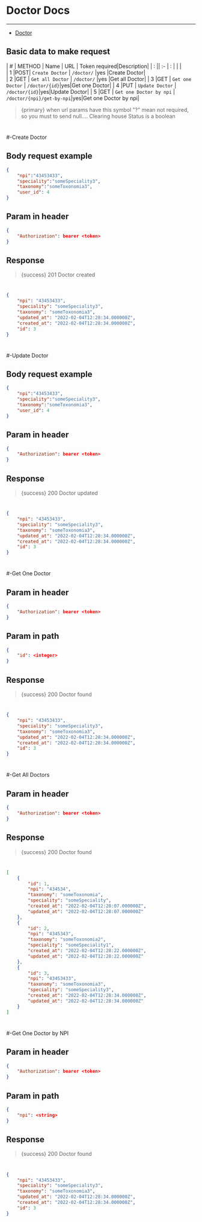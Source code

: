 # Doctor Docs

---

- [Doctor](#section-2)

<a name="section-2"></a>
## Basic data to make request


| # | METHOD   | Name             | URL                     | Token required|Description|
| : ||   :-                 |  :                      |               |                    |  
| 1 |POST| `Create Doctor`                    | `/doctor/`               |yes             |Create Doctor|         
| 2 |GET | `Get all Doctor`                   | `/doctor/`        |yes            |Get all Doctor|
| 3 |GET | `Get one Doctor`                   | `/doctor/{id}`|yes|Get one Doctor|
| 4 |PUT | `Update Doctor`                | `/doctor/{id}`|yes|Update Doctor|
| 5 |GET | `Get one Doctor by npi`           | `/doctor/{npi}/get-by-npi`|yes|Get one Doctor by npi|



>{primary} when url params have this symbol "?" mean not required, so you must to send null.... Clearing house Status is a boolean




#




#-Create Doctor

<a name="section-3"></a>
## Body request example

```json
{
    "npi":"43453433",
    "speciality":"someSpeciality3",
    "taxonomy":"someToxonomia3",
    "user_id": 4
}
```

## Param in header

```json
{
    "Authorization": bearer <token>
}
```

## Response

> {success} 201 Doctor created


#



```json
{
    "npi": "43453433",
    "speciality": "someSpeciality3",
    "taxonomy": "someToxonomia3",
    "updated_at": "2022-02-04T12:28:34.000000Z",
    "created_at": "2022-02-04T12:28:34.000000Z",
    "id": 3
}
```



#




#-Update Doctor

<a name="section-3"></a>
## Body request example

```json
{
    "npi":"43453433",
    "speciality":"someSpeciality3",
    "taxonomy":"someToxonomia3",
    "user_id": 4
}
```

## Param in header

```json
{
    "Authorization": bearer <token>
}
```

## Response

> {success} 200 Doctor updated


#



```json
{
    "npi": "43453433",
    "speciality": "someSpeciality3",
    "taxonomy": "someToxonomia3",
    "updated_at": "2022-02-04T12:28:34.000000Z",
    "created_at": "2022-02-04T12:28:34.000000Z",
    "id": 3
}
```



#


#-Get One Doctor

## Param in header

```json
{
    "Authorization": bearer <token>
}
```

## Param in path

```json
{
    "id": <integer>
}
```

## Response

> {success} 200 Doctor found

#


```json
{
    "npi": "43453433",
    "speciality": "someSpeciality3",
    "taxonomy": "someToxonomia3",
    "updated_at": "2022-02-04T12:28:34.000000Z",
    "created_at": "2022-02-04T12:28:34.000000Z",
    "id": 3
}
```



#


#-Get All Doctors


## Param in header

```json
{
    "Authorization": bearer <token>
}
```


## Response

> {success} 200 Doctor found

#


```json
[
    {
        "id": 1,
        "npi": "434534",
        "taxonomy": "someToxonomia",
        "speciality": "someSpeciality",
        "created_at": "2022-02-04T12:28:07.000000Z",
        "updated_at": "2022-02-04T12:28:07.000000Z"
    },
    {
        "id": 2,
        "npi": "4345343",
        "taxonomy": "someToxonomia2",
        "speciality": "someSpeciality1",
        "created_at": "2022-02-04T12:28:22.000000Z",
        "updated_at": "2022-02-04T12:28:22.000000Z"
    },
    {
        "id": 3,
        "npi": "43453433",
        "taxonomy": "someToxonomia3",
        "speciality": "someSpeciality3",
        "created_at": "2022-02-04T12:28:34.000000Z",
        "updated_at": "2022-02-04T12:28:34.000000Z"
    }
]
```

#


#-Get One Doctor by NPI


## Param in header

```json
{
    "Authorization": bearer <token>
}
```

## Param in path

```json
{
    "npi": <string>
}
```

## Response

> {success} 200 Doctor found

#


```json
{
    "npi": "43453433",
    "speciality": "someSpeciality3",
    "taxonomy": "someToxonomia3",
    "updated_at": "2022-02-04T12:28:34.000000Z",
    "created_at": "2022-02-04T12:28:34.000000Z",
    "id": 3
}
```



#
